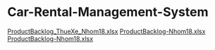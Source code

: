 # Car-Rental-Management-System
[ProductBacklog_ThueXe_Nhom18.xlsx](https://github.com/user-attachments/files/22247486/ProductBacklog_ThueXe_Nhom18.xlsx)
[ProductBacklog-Nhom18.xlsx](https://github.com/user-attachments/files/22505406/ProductBacklog-Nhom18.xlsx)
[ProductBacklog-Nhom18.xlsx](https://github.com/user-attachments/files/22505870/ProductBacklog-Nhom18.xlsx)
